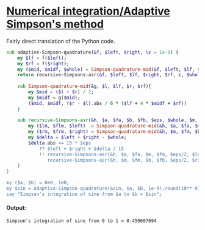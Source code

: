 [1]: https://rosettacode.org/wiki/Numerical_integration/Adaptive_Simpson's_method

# [Numerical integration/Adaptive Simpson's method][1]

Fairly direct translation of the Python code.

```raku
sub adaptive-Simpson-quadrature(&f, $left, $right, \ε = 1e-9) {
    my $lf = f($left);
    my $rf = f($right);
    my ($mid, $midf, $whole) = Simpson-quadrature-mid(&f, $left, $lf, $right, $rf);
    return recursive-Simpsons-asr(&f, $left, $lf, $right, $rf, ε, $whole, $mid, $midf);
 
    sub Simpson-quadrature-mid(&g, $l, $lf, $r, $rf){
        my $mid = ($l + $r) / 2;
        my $midf = g($mid);
        ($mid, $midf, ($r - $l).abs / 6 * ($lf + 4 * $midf + $rf))
    }
 
    sub recursive-Simpsons-asr(&h, $a, $fa, $b, $fb, $eps, $whole, $m, $fm){
        my ($lm, $flm, $left)  = Simpson-quadrature-mid(&h, $a, $fa, $m, $fm);
        my ($rm, $frm, $right) = Simpson-quadrature-mid(&h, $m, $fm, $b, $fb);
        my $delta = $left + $right - $whole;
        $delta.abs <= 15 * $eps
            ?? $left + $right + $delta / 15
            !! recursive-Simpsons-asr(&h, $a, $fa, $m, $fm, $eps/2, $left,  $lm, $flm) +
               recursive-Simpsons-asr(&h, $m, $fm, $b, $fb, $eps/2, $right, $rm, $frm)
    }
}
 
my ($a, $b) = 0e0, 1e0;
my $sin = adaptive-Simpson-quadrature(&sin, $a, $b, 1e-9).round(10**-9);;
say "Simpson's integration of sine from $a to $b = $sin";
```

#### Output:
```
Simpson's integration of sine from 0 to 1 = 0.459697694
```